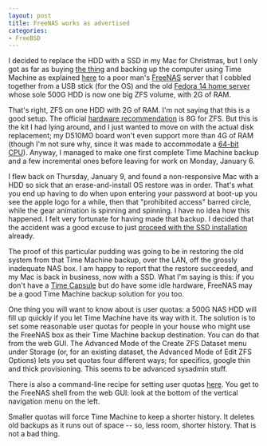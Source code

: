 ```yaml
---
layout: post
title: FreeNAS works as advertised
categories:
- FreeBSD
---
```

I decided to replace the HDD with a SSD in my Mac for Christmas, but I only got as far as buying [the thing](http://www.amazon.com/Samsung-Electronics-EVO-Series-2-5-Inch-MZ-7TE250BW/dp/B00E3W1726) and backing up the computer using Time Machine as explained [here](http://doc.freenas.org/index.php/Apple_(AFP)_Shares) to a poor man's [FreeNAS](http://www.freenas.org/) server that I cobbled together from a USB stick (for the OS) and the old [Fedora 14 home server](http://www.intel.com/content/www/us/en/motherboards/desktop-motherboards/desktop-board-di510mo.html) whose sole 500G HDD is now one big ZFS volume, with 2G of RAM. 

That's right, ZFS on one HDD with 2G of RAM. I'm not saying that this is a good setup. The official [hardware recommendation](http://doc.freenas.org/index.php/Hardware_Recommendations) is 8G for ZFS. But this is the kit I had lying around, and I just wanted to move on with the actual disk replacement; my D510MO board won't even support more than 4G of RAM (though I'm not sure why, since it was made to accommodate a [64-bit CPU](http://ark.intel.com/products/43098/Intel-Atom-Processor-D510-1M-Cache-1_66-GHz)). Anyway, I managed to make one first complete Time Machine backup and a few incremental ones before leaving for work on Monday, January 6.

I flew back on Thursday, January 9, and found a non-responsive Mac with a HDD so sick that an erase-and-install OS restore was in order. That's what you end up having to do when upon entering your password at boot-up you see the apple logo for a while, then that "prohibited access" barred circle, while the gear animation is spinning and spinning. 
I have no idea how this happened. I felt very fortunate for having made that backup. I decided that the accident was a good excuse to just [proceed with the SSD installation](http://www.ifixit.com/Guide/MacBook+Pro+13-Inch+Unibody+Early+2011+Hard+Drive+Replacement/5119) already.

The proof of this particular pudding was going to be in restoring the old system from that Time Machine backup, over the LAN, off the grossly inadequate NAS box. I am happy to report that the restore succeeded, and my Mac is back in business, now with a SSD. 
What I'm saying is this: if you don't have a [Time Capsule](http://www.apple.com/airport-time-capsule) but do have some idle hardware, FreeNAS may be a good Time Machine backup solution for you too. 

One thing you will want to know about is user quotas: a 500G NAS HDD will fill up quickly if you let Time Machine have its way with it. The solution is to set some reasonable user quotas for people in your house who might use the FreeNAS box as their Time Machine backup destination. You can do that from the web GUI. The Advanced Mode of the Create ZFS Dataset menu under Storage (or, for an existing dataset, the Advanced Mode of Edit ZFS Options) lets you set quotas four different ways; for specifics, google thin and thick provisioning. This seems to be advanced sysadmin stuff.

There is also a command-line recipe for setting user quotas [here](http://forums.freenas.org/threads/disk-quota-per-user.11511/). You get to the FreeNAS shell from the web GUI: look at the bottom of the vertical navigation menu on the left.

Smaller quotas will force Time Machine to keep a shorter history. It deletes old backups as it runs out of space -- so, less room, shorter history. That is not a bad thing.
